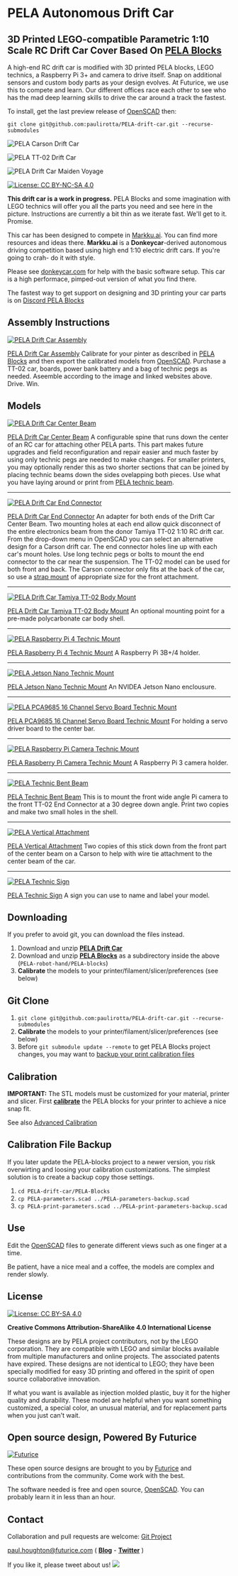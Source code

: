 # PELA Autonomous Drift Car
## 3D Printed LEGO-compatible Parametric 1:10 Scale RC Drift Car Cover Based On [PELA Blocks](http://pelablocks.org)

A high-end RC drift car is modified with 3D printed PELA blocks, LEGO technics, a Raspberry Pi 3+ and camera to drive itself. Snap on additional sensors and custom body parts as your design evolves. At Futurice, we use this to compete and learn. Our different offices race each other to see who has the mad deep learning skills to drive the car around a track the fastest.

To install, get the last preview release of [OpenSCAD](https://www.openscad.org/) then:

`git clone git@github.com:paulirotta/PELA-drift-car.git --recurse-submodules`

![PELA Carson Drift Car](images/pela-drift-car.jpg)

![PELA TT-02 Drift Car](images/pela-drift-car-top.jpg)

![PELA Drift Car Maiden Voyage](images/DonkeyCar-Maiden-Voyage.gif)

[![License: CC BY-NC-SA 4.0](https://img.shields.io/badge/License-CC%20BY--NC--SA%204.0-lightgrey.svg)](https://creativecommons.org/licenses/by-nc-sa/4.0/)

**This drift car is a work in progress.** PELA Blocks and some imagination with LEGO technics will offer you all the parts you need and see here in the picture. Instructions are currently a bit thin as we iterate fast. We'll get to it. Promise.

This car has been designed to compete in [Markku.ai](https://markku.ai/). You can find more resources and ideas there. **Markku.ai** is a **Donkeycar**-derived autonomous driving competition based using high end 1:10 electric drift cars. If you're going to crah- do it with style.

Please see [donkeycar.com](http://www.donkeycar.com/) for help with the basic software setup. This car is a high performace, pimped-out version of what you find there.

The fastest way to get support on designing and 3D printing your car parts is on [Discord PELA Blocks](https://discord.gg/Yy2srz)


## Assembly Instructions

[![PELA Drift Car Assembly](images/PELA-drift-car-assembly.png)](https://github.com/paulirotta/PELA-drift-car/blob/master/PELA-drift-car-assembly.stl)

[PELA Drift Car Assembly](https://github.com/paulirotta/PELA-drift-car/blob/master/PELA-drift-car-assembly.stl) Calibrate for your pinter as described in [PELA Blocks](https://pelablocks.org) and then export the calibrated models from [OpenSCAD](https://www.openscad.org/). Purchase a TT-02 car, boards, power bank battery and a bag of technic pegs as needed. Aseemble according to the image and linked websites above. Drive. Win. 


## Models

[![PELA Drift Car Center Beam](images/PELA-drift-car-center-beam.png)](https://github.com/paulirotta/PELA-drift-car/blob/master/PELA-drift-car-center-beam.stl)

[PELA Drift Car Center Beam](https://github.com/paulirotta/PELA-drift-car/blob/master/PELA-drift-car-center-beam.stl) A configurable spine that runs down the center of an RC car for attaching other PELA parts. This part makes future upgrades and field reconfiguration and repair easier and much faster by using only technic pegs are needed to make changes. For smaller printers, you may optionally render this as two shorter sections that can be joined by placing technic beams down the sides ovelapping both pieces. Use what you have laying around or print from [PELA technic beam](https://pelablocks.org).

___

[![PELA Drift Car End Connector](images/PELA-drift-car-end-connector.png)](https://github.com/paulirotta/PELA-drift-car/blob/master/PELA-drift-car-end-connector.stl)

[PELA Drift Car End Connector](https://github.com/paulirotta/PELA-drift-car/blob/master/PELA-drift-car-end-connector.stl) An adapter for both ends of the Drift Car Center Beam. Two mounting holes at each end allow quick disconnect of the entire electronics beam from the donor Tamiya TT-02 1:10 RC drift car. From the drop-down menu in OpenSCAD you can select an alternative design for a Carson drift car. The end connector holes line up with each car's mount holes. Use long technic pegs or bolts to mount the end connector to the car near the suspension. The TT-02 model can be used for both front and back. The Carson connector only fits at the back of the car, so use a [strap mount](https://github.com/paulirotta/PELA-blocks/blob/master/PELA-strap-mount.stl) of appropriate size for the front attachment.

___

[![PELA Drift Car Tamiya TT-02 Body Mount](images/PELA-body-mount.png)](https://github.com/paulirotta/PELA-drift-car/blob/master/PELA-body-mount.stl)

[PELA Drift Car Tamiya TT-02 Body Mount](https://github.com/paulirotta/PELA-drift-car/blob/master/PELA-body-mount.stl) An optional mounting point for a pre-made polycarbonate car body shell.

___

[![PELA Raspberry Pi 4 Technic Mount](https://pelablocks.org/technic-mount/PELA-raspberry-pi4-technic-mount.png)](https://github.com/paulirotta/PELA-blocks/blob/master/technic-mount/PELA-raspberry-pi4-technic-mount.stl)

[PELA Raspberry Pi 4 Technic Mount](https://github.com/paulirotta/PELA-blocks/blob/master/technic-mount/PELA-raspberry-pi4-technic-mount.stl) A Raspberry Pi 3B+/4 holder.

___

[![PELA Jetson Nano Technic Mount](https://pelablocks.org//technic-mount/PELA-jetson-nano-technic-mount.png)](https://github.com/paulirotta/PELA-blocks/blob/master/technic-mount/PELA-jetson-nano-technic-mount.stl)

[PELA Jetson Nano Technic Mount](https://github.com/paulirotta/PELA-blocks/blob/master/technic-mount/PELA-jetson-nano-technic-mount.stl) An NVIDEA Jetson Nano enclousure.

___

[![PELA PCA9685 16 Channel Servo Board Technic Mount](https://pelablocks.org/technic-mount/PELA-pca9685-servo-board-technic-mount.png)](https://github.com/paulirotta/PELA-blocks/blob/master/technic-mount/PELA-pca9685-servo-board-technic-mount.stl)

[PELA PCA9685 16 Channel Servo Board Technic Mount](https://github.com/paulirotta/PELA-blocks/blob/master/technic-mount/PELA-pca9685-servo-board-technic-mount.stl) For holding a servo driver board to the center bar.

___

[![PELA Raspberry Pi Camera Technic Mount](https://pelablocks.org/technic-mount/PELA-raspberry-pi-camera-technic-mount.png)](https://github.com/paulirotta/PELA-blocks/blob/master/technic-mount/PELA-raspberry-pi-camera-technic-mount.stl)

[PELA Raspberry Pi Camera Technic Mount](https://github.com/paulirotta/PELA-blocks/blob/master/technic-mount/PELA-raspberry-pi-camera-technic-mount.stl) A Raspberry Pi 3 camera holder.

___

[![PELA Technic Bent Beam](images/PELA-technic-bent-beam.png)](https://github.com/paulirotta/PELA-drift-car/blob/master/PELA-technic-bent-beam.stl)

[PELA Technic Bent Beam](https://github.com/paulirotta/PELA-drift-car/blob/master/PELA-technic-bent-beam.stl) This is to mount the front wide angle Pi camera to the front TT-02 End Connector at a 30 degree down angle. Print two copies and make two small holes in the shell.

___

[![PELA Vertical Attachment](images/PELA-carson-front-vertical-attachment.png)](https://github.com/paulirotta/PELA-drift-car/blob/master/PELA-carson-front-vertical-attachment.stl)

[PELA Vertical Attachment](https://github.com/paulirotta/PELA-drift-car/blob/master/PELA-carson-front-vertical-attachment.stl) Two copies of this stick down from the front part of the center beam on a Carson to help with wire tie attachment to the center beam of the car.

___

[![PELA Technic Sign](https://pelablocks.org/sign/PELA-technic-sign.png)](https://github.com/paulirotta/PELA-blocks/blob/master/sign/PELA-technic-sign.stl)

[PELA Technic Sign](https://github.com/paulirotta/PELA-blocks/blob/master/sign/PELA-technic-sign.stl) A sign you can use to name and label your model.


## Downloading

If you prefer to avoid git, you can download the files instead.

1. Download and unzip **[PELA Drift Car](https://github.com/LEGO-Prototypes/PELA-drift-car/archive/master.zip)**
1. Download and unzip **[PELA Blocks](https://github.com/LEGO-Prototypes/PELA-blocks/archive/master.zip)** as a subdirectory inside the above (`PELA-robot-hand/PELA-blocks`)
1. **Calibrate** the models to your printer/filament/slicer/preferences (see below)

## Git Clone

1. `git clone git@github.com:paulirotta/PELA-drift-car.git --recurse-submodules`
1. **Calibrate** the models to your printer/filament/slicer/preferences (see below)
1. Before `git submodule update --remote` to get PELA Blocks project changes, you may want to [backup your print calibration files](http://pelablocks.org/#calibration-file-backup)

## Calibration

**IMPORTANT:** The STL models must be customized for your material, printer and slicer. First **[calibrate](http://pelablocks.org/#calibrate)** the PELA blocks for your printer to achieve a nice snap fit.

See also [Advanced Calibration](http://pelablocks.org/ADVANCED-CALIBRATION)

## Calibration File Backup

If you later update the PELA-blocks project to a newer version, you risk overwirting and loosing your calibration customizations. The simplest solution is to create a backup copy those settings.

1. `cd PELA-drift-car/PELA-Blocks`
1. `cp PELA-parameters.scad ../PELA-parameters-backup.scad`
1. `cp PELA-print-parameters.scad ../PELA-print-parameters-backup.scad`

## Use

Edit the [OpenSCAD](http://www.openscad.org/) files to generate different views such as one finger at a time.

Be patient, have a nice meal and a coffee, the models are complex and render slowly.

## License

[![License: CC BY-SA 4.0](https://licensebuttons.net/l/by-sa/3.0/88x31.png)](https://creativecommons.org/licenses/by-sa/4.0/)

**Creative Commons Attribution-ShareAlike 4.0 International License**

These designs are by PELA project contributors, not by the LEGO corporation. They are compatible with LEGO and similar blocks available from multiple manufacturers and online projects. The associated patents have expired. These designs are not identical to LEGO; they have been specially modified for easy 3D printing and offered in the spirit of open source collaborative innovation.

If what you want is available as injection molded plastic, buy it for the higher quality and durability. These model are helpful when you want something customized, a special color, an unusual material, and for replacement parts when you just can't wait.

## Open source design, Powered By Futurice

[![Futurice](images/futurice-logo.jpg)](https://futurice.com)

These open source designs are brought to you by [Futurice](http://futurice.com) and contributions from the community. Come work with the best.

The software needed is free and open source, [OpenSCAD](http://www.openscad.org/). You can probably learn it in less than an hour.

## Contact

Collaboration and pull requests are welcome: [Git Project](https://github.com/LEGO-Prototypes/PELA-drift-car)

paul.houghton@futurice.com ( **[Blog](https://medium.com/@paulhoughton)** - **[Twitter](https://twitter.com/mobile_rat)** )

If you like it, please tweet about us! [<img src="images/share-twitter-button.jpg">](https://twitter.com/intent/tweet?screen_name=mobile_rat&hashtags=PELAblocks&related=mobile_rat&text=3D%20printed%20LEGO%20drift%20car%20shell&tw_p=tweetbutton&url=http%3A%2F%2Fdriftcar.pelablocks.org)
